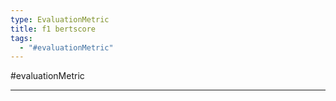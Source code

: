```yaml
---
type: EvaluationMetric
title: f1 bertscore
tags:
  - "#evaluationMetric"
---
```

#evaluationMetric 

---



